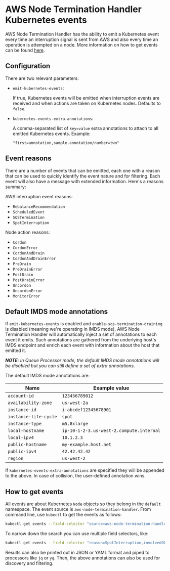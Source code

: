 # AWS Node Termination Handler Kubernetes events

AWS Node Termination Handler has the ability to emit a Kubernetes event every time an interruption signal is sent from AWS and also every time an operation is attempted on a node. More information on how to get events can be found [here](https://kubernetes.io/docs/tasks/debug-application-cluster/debug-application-introspection/).

## Configuration

There are two relevant parameters:

* `emit-kubernetes-events`:

	If true, Kubernetes events will be emitted when interruption events are received and when actions are taken on Kubernetes nodes. Defaults to `false`.

*  `kubernetes-events-extra-annotations`:

	A comma-separated list of `key=value` extra annotations to attach to all emitted Kubernetes events. Example:
	
	`"first=annotation,sample.annotation/number=two"`

## Event reasons

There are a number of events that can be emitted, each one with a reason that can be used to quickly identify the event nature and for filtering. Each event will also have a message with extended information. Here's a reasons summary:

AWS interruption event reasons:

* `RebalanceRecommendation`
* `ScheduledEvent`
* `SQSTermination`
* `SpotInterruption`

Node action reasons:

* `Cordon`
* `CordonError`
* `CordonAndDrain`
* `CordonAndDrainError`
* `PreDrain`
* `PreDrainError`
* `PostDrain`
* `PostDrainError`
* `Uncordon`
* `UncordonError`
* `MonitorError`

## Default IMDS mode annotations

If `emit-kubernetes-events` is enabled and `enable-sqs-termination-draining` is disabled (meaning we're operating in IMDS mode), AWS Node Termination Handler will automatically inject a set of annotations to each event it emits. Such annotations are gathered from the underlying host's IMDS endpoint and enrich each event with information about the host that emitted it.

_**NOTE**: In Queue Processor mode, the default IMDS mode annotations will be disabled but you can still define a set of extra annotations._

The default IMDS mode annotations are:

Name | Example value
--- | ---
`account-id` | `123456789012` 
`availability-zone` | `us-west-2a`
`instance-id` | `i-abcdef12345678901`
`instance-life-cycle` | `spot`
`instance-type` | `m5.8xlarge`
`local-hostname` | `ip-10-1-2-3.us-west-2.compute.internal`
`local-ipv4` | `10.1.2.3`
`public-hostname` | `my-example.host.net`
`public-ipv4` | `42.42.42.42`
`region` | `us-west-2`

If `kubernetes-events-extra-annotations` are specified they will be appended to the above. In case of collision, the user-defined annotation wins.

## How to get events

All events are about Kubernetes `Node` objects so they belong in the `default` namespace. The event source is `aws-node-termination-handler`. From command line, use `kubectl` to get the events as follows:

```sh
kubectl get events --field-selector "source=aws-node-termination-handler"
```

To narrow down the search you can use multiple field selectors, like:

```sh
kubectl get events --field-selector "reason=SpotInterruption,involvedObject.name=ip-10-1-2-3.us-west-2.compute.internal"
```

Results can also be printed out in JSON or YAML format and piped to processors like `jq` or `yq`. Then, the above annotations can also be used for discovery and filtering.
